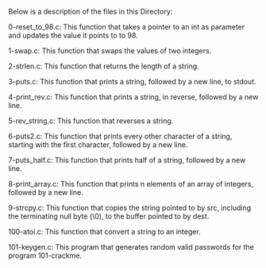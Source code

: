 Below is a description of the files in this Directory:

0-reset_to_98.c: This function that takes a pointer to an int as parameter and updates the value it points to to 98.

1-swap.c: This function that swaps the values of two integers.

2-strlen.c: This function that returns the length of a string.

3-puts.c: This function that prints a string, followed by a new line, to stdout.

4-print_rev.c: This function that prints a string, in reverse, followed by a new line.

5-rev_string.c: This function that reverses a string.

6-puts2.c: This function that prints every other character of a string, starting with the first character, followed by a new line.

7-puts_half.c: This function that prints half of a string, followed by a new line.

8-print_array.c: This function that prints n elements of an array of integers, followed by a new line.

9-strcpy.c: This function that copies the string pointed to by src, including the terminating null byte (\0), to the buffer pointed to by dest.

100-atoi.c: This function that convert a string to an integer.

101-keygen.c: This program that generates random valid passwords for the program 101-crackme.

